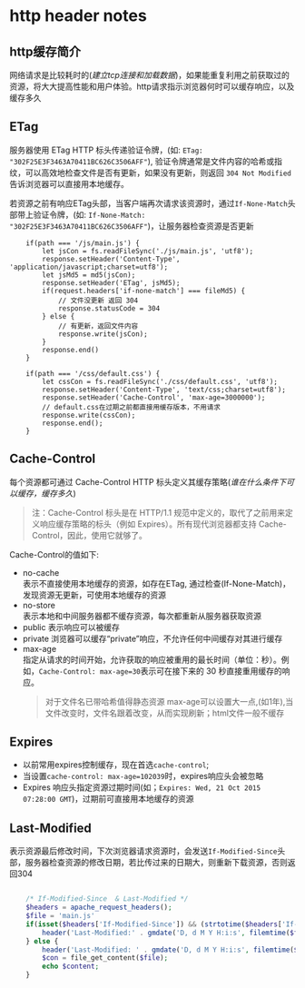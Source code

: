 http header notes
===
http缓存简介
---
网络请求是比较耗时的(*建立tcp连接和加载数据*)，如果能重复利用之前获取过的资源，将大大提高性能和用户体验。http请求指示浏览器何时可以缓存响应，以及缓存多久

ETag
---
服务器使用 ETag HTTP 标头传递验证令牌，(如: `ETag: "302F25E3F3463A70411BC626C3506AFF"`), 验证令牌通常是文件内容的哈希或指纹，可以高效地检查文件是否有更新，如果没有更新，则返回 `304 Not Modified` 告诉浏览器可以直接用本地缓存。

若资源之前有响应ETag头部，当客户端再次请求该资源时，通过`If-None-Match`头部带上验证令牌，(如: `If-None-Match: "302F25E3F3463A70411BC626C3506AFF"`)，让服务器检查资源是否更新

```nodejs
    if(path === '/js/main.js') {
        let jsCon = fs.readFileSync('./js/main.js', 'utf8');
        response.setHeader('Content-Type', 'application/javascript;charset=utf8');
        let jsMd5 = md5(jsCon);
        response.setHeader('ETag', jsMd5);
        if(request.headers['if-none-match'] === fileMd5) {
            // 文件没更新 返回 304
            response.statusCode = 304
        } else {
            // 有更新，返回文件内容
            response.write(jsCon);
        }
        response.end()
    }

    if(path === '/css/default.css') {
        let cssCon = fs.readFileSync('./css/default.css', 'utf8');
        response.setHeader('Content-Type', 'text/css;charset=utf8');
        response.setHeader('Cache-Control', 'max-age=3000000');
        // default.css在过期之前都直接用缓存版本，不用请求
        response.write(cssCon);
        response.end();
    }
```

Cache-Control
---
每个资源都可通过 Cache-Control HTTP 标头定义其缓存策略(*谁在什么条件下可以缓存，缓存多久*)

> 注：Cache-Control 标头是在 HTTP/1.1 规范中定义的，取代了之前用来定义响应缓存策略的标头（例如 Expires）。所有现代浏览器都支持 Cache-Control，因此，使用它就够了。

Cache-Control的值如下:
- no-cache  
  表示不直接使用本地缓存的资源，如存在ETag, 通过检查(If-None-Match)，发现资源无更新，可使用本地缓存的资源
- no-store  
  表示本地和中间服务器都不缓存资源，每次都重新从服务器获取资源
- public
  表示响应可以被缓存
- private
  浏览器可以缓存“private”响应，不允许任何中间缓存对其进行缓存
- max-age  
  指定从请求的时间开始，允许获取的响应被重用的最长时间（单位：秒）。例如，`Cache-Control: max-age=30`表示可在接下来的 30 秒直接重用缓存的响应。
  > 对于文件名已带哈希值得静态资源 max-age可以设置大一点,(如1年),当文件改变时，文件名跟着改变，从而实现刷新；html文件一般不缓存

Expires
---
- 以前常用expires控制缓存，现在首选`cache-control`; 
- 当设置`cache-control: max-age=102039`时，expires响应头会被忽略
- Expires 响应头指定资源过期时间(如；`Expires: Wed, 21 Oct 2015 07:28:00 GMT`)，过期前可直接用本地缓存的资源

Last-Modified
---
表示资源最后修改时间，下次浏览器请求资源时，会发送`If-Modified-Since`头部，服务器检查资源的修改日期，若比传过来的日期大，则重新下载资源，否则返回304

```php

    /* If-Modified-Since  & Last-Modified */
    $headers = apache_request_headers();
    $file = 'main.js'
    if(isset($headers['If-Modified-Since']) && (strtotime($headers['If-Modified-Since']) == filemtime($file))) {
        header('Last-Modified:' . gmdate('D, d M Y H:i:s', filemtime($file)) . ' GMT', true, 304);
    } else {
        header('Last-Modified: ' . gmdate('D, d M Y H:i:s', filemtime($file)), true, 200);
        $con = file_get_content($file);
        echo $content;
    }
```